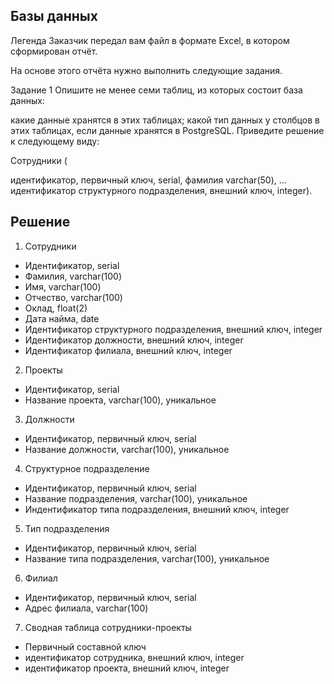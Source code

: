 ## Базы данных
Легенда
Заказчик передал вам файл в формате Excel, в котором сформирован отчёт.

На основе этого отчёта нужно выполнить следующие задания.

Задание 1
Опишите не менее семи таблиц, из которых состоит база данных:

какие данные хранятся в этих таблицах;
какой тип данных у столбцов в этих таблицах, если данные хранятся в PostgreSQL.
Приведите решение к следующему виду:

Сотрудники (

идентификатор, первичный ключ, serial,
фамилия varchar(50),
...
идентификатор структурного подразделения, внешний ключ, integer).

## Решение
1. Сотрудники
- Идентификатор, serial
- Фамилия, varchar(100)
- Имя, varchar(100)
- Отчество, varchar(100)
- Оклад, float(2)
- Дата найма, date
- Идентификатор структурного подразделения, внешний ключ, integer
- Идентификатор должности, внешний ключ, integer
- Идентификатор филиала, внешний ключ, integer
2. Проекты
- Идентификатор, serial
- Название проекта, varchar(100), уникальное
3. Должности
- Идентификатор, первичный ключ, serial
- Название должности, varchar(100), уникальное
4. Структурное подразделение
- Идентификатор, первичный ключ, serial
- Название подразделения, varchar(100), уникальное
- Индентификатор типа подразделения, внешний ключ, integer
5. Тип подразделения
- Идентификатор, первичный ключ, serial
- Название типа подразделения, varchar(100), уникальное
6. Филиал
- Идентификатор, первичный ключ, serial
- Адрес филиала, varchar(100)
7. Сводная таблица сотрудники-проекты
- Первичный составной ключ
- идентификатор сотрудника, внешний ключ, integer
- идентификатор проекта, внешний ключ, integer
